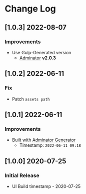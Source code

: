 # Change Log

## [1.0.3] 2022-08-07
### Improvements

- Use Gulp-Generated version
  - [Adminator](https://github.com/app-generator/adminator) **v2.0.3**

## [1.0.2] 2022-06-11
### Fix

- Patch `assets path`

## [1.0.1] 2022-06-11
### Improvements

- Built with [Adminator Generator](https://appseed.us/generator/adminator/)
  - Timestamp: `2022-06-11 09:18`

## [1.0.0] 2020-07-25
### Initial Release

- UI Build timestamp - 2020-07-25
